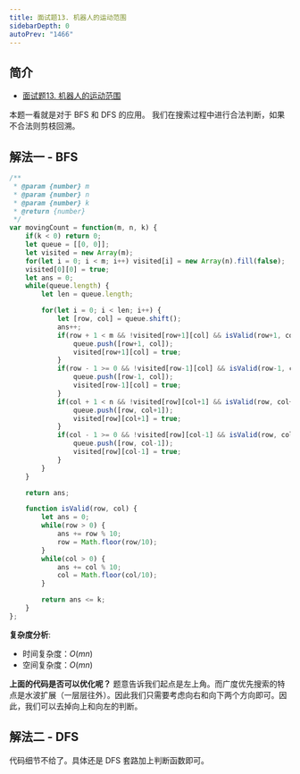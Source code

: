 ```yaml
---
title: 面试题13. 机器人的运动范围
sidebarDepth: 0
autoPrev: "1466"
---
```

## 简介
- [面试题13. 机器人的运动范围](https://leetcode-cn.com/problems/ji-qi-ren-de-yun-dong-fan-wei-lcof/)

本题一看就是对于 BFS 和 DFS 的应用。
我们在搜索过程中进行合法判断，如果不合法则剪枝回溯。

## 解法一 - BFS

```javascript
/**
 * @param {number} m
 * @param {number} n
 * @param {number} k
 * @return {number}
 */
var movingCount = function(m, n, k) {
    if(k < 0) return 0;
    let queue = [[0, 0]];
    let visited = new Array(m);
    for(let i = 0; i < m; i++) visited[i] = new Array(n).fill(false);
    visited[0][0] = true;
    let ans = 0;
    while(queue.length) {
        let len = queue.length;

        for(let i = 0; i < len; i++) {
            let [row, col] = queue.shift();
            ans++;
            if(row + 1 < m && !visited[row+1][col] && isValid(row+1, col)) {
                queue.push([row+1, col]);
                visited[row+1][col] = true;
            }
            if(row - 1 >= 0 && !visited[row-1][col] && isValid(row-1, col)) { // 这里可以删除
                queue.push([row-1, col]);
                visited[row-1][col] = true;
            }
            if(col + 1 < n && !visited[row][col+1] && isValid(row, col+1)) {
                queue.push([row, col+1]);
                visited[row][col+1] = true;
            }
            if(col - 1 >= 0 && !visited[row][col-1] && isValid(row, col-1)) { // 这里可以删除
                queue.push([row, col-1]);
                visited[row][col-1] = true;
            }
        }
    }

    return ans;

    function isValid(row, col) {
        let ans = 0;
        while(row > 0) {
            ans += row % 10;
            row = Math.floor(row/10);
        }
        while(col > 0) {
            ans += col % 10;
            col = Math.floor(col/10);
        }

        return ans <= k;
    }
};
```

**复杂度分析**:
- 时间复杂度：$O(mn)$
- 空间复杂度：$O(mn)$


**上面的代码是否可以优化呢？**
题意告诉我们起点是左上角。而广度优先搜索的特点是水波扩展（一层层往外）。因此我们只需要考虑向右和向下两个方向即可。因此，我们可以去掉向上和向左的判断。

## 解法二 - DFS
代码细节不给了。具体还是 DFS 套路加上判断函数即可。

